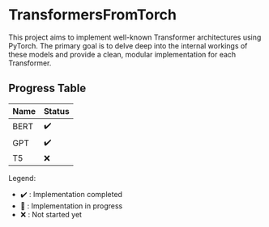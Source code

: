 
# TransformersFromTorch

This project aims to implement well-known Transformer architectures using PyTorch. The primary goal is to delve deep into the internal workings of these models and provide a clean, modular implementation for each Transformer.

## Progress Table

| Name  | Status                  |
|-------|-------------------------|
| BERT  | :heavy_check_mark:      |
| GPT   | :heavy_check_mark:          |
| T5    | :x:                     |

Legend:
- :heavy_check_mark: : Implementation completed
- :construction: : Implementation in progress
- :x: : Not started yet


